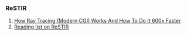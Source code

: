 ### ReSTIR
1. [How Ray Tracing (Modern CGI) Works And How To Do It 600x Faster](https://www.youtube.com/watch?v=gsZiJeaMO48)
2. [Reading list on ReSTIR](https://lousodrome.net/blog/light/2022/05/14/reading-list-on-restir/)
